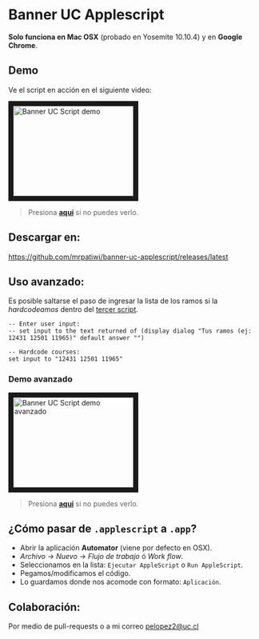 # Banner UC Applescript

**Solo funciona en Mac OSX** (probado en Yosemite 10.10.4) y en **Google Chrome**.

## Demo

Ve el script en acción en el siguiente video:

<a href="http://www.youtube.com/watch?feature=player_embedded&v=zB9X-wTeX9s
" target="_blank"><img src="http://img.youtube.com/vi/zB9X-wTeX9s/0.jpg"
alt="Banner UC Script demo" width="240" height="180" border="10" /></a>

> Presiona **[aquí](https://www.youtube.com/watch?v=zB9X-wTeX9s)** si no puedes verlo.

## Descargar en:

https://github.com/mrpatiwi/banner-uc-applescript/releases/latest

## Uso avanzado:

Es posible saltarse el paso de ingresar la lista de los ramos si la *hardcodeamos* dentro del [tercer script](3%20-%20Ramos.applescript).

```applescript
-- Enter user input:
-- set input to the text returned of (display dialog "Tus ramos (ej: 12431 12501 11965)" default answer "")

-- Hardcode courses:
set input to "12431 12501 11965"
```

### Demo avanzado

<a href="http://www.youtube.com/watch?feature=player_embedded&v=0Xm_jEum2AI
" target="_blank"><img src="http://img.youtube.com/vi/0Xm_jEum2AI/0.jpg"
alt="Banner UC Script demo avanzado" width="240" height="180" border="10" /></a>

> Presiona **[aquí](https://www.youtube.com/watch?v=0Xm_jEum2AI)** si no puedes verlo.

## ¿Cómo pasar de `.applescript` a `.app`?

* Abrir la aplicación **Automator** (viene por defecto en OSX).
* *Archivo* -> *Nuevo* -> *Flujo de trabajo* ó *Work flow*.
* Seleccionamos en la lista: `Ejecutar AppleScript` o `Run AppleScript`.
* Pegamos/modificamos el código.
* Lo guardamos donde nos acomode con formato: `Aplicación`.

## Colaboración:

Por medio de pull-requests o a mi correo pelopez2@uc.cl
